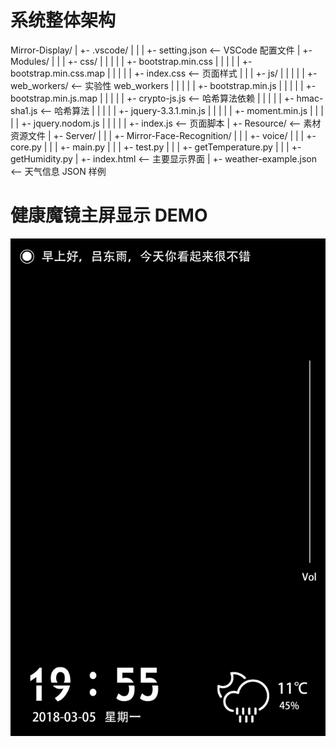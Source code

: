 # 系统整体架构

Mirror-Display/
|
+- .vscode/
|  |
|  +- setting.json <-- VSCode 配置文件
|
+- Modules/
|  |
|  +- css/
|  |  |
|  |  +- bootstrap.min.css
|  |  |
|  |  +- bootstrap.min.css.map
|  |  |
|  |  +- index.css <-- 页面样式
|  |
|  +- js/
|  |  |
|  |  +- web_workers/ <-- 实验性 web_workers
|  |  |
|  |  +- bootstrap.min.js
|  |  |
|  |  +- bootstrap.min.js.map
|  |  |
|  |  +- crypto-js.js <-- 哈希算法依赖
|  |  |
|  |  +- hmac-sha1.js <-- 哈希算法
|  |  |
|  |  +- jquery-3.3.1.min.js
|  |  |
|  |  +- moment.min.js
|  |  |
|  |  +- jquery.nodom.js
|  |  |
|  |  +- index.js <-- 页面脚本
|
+- Resource/ <-- 素材资源文件
|
+- Server/
|  |
|  +- Mirror-Face-Recognition/
|  |
|  +- voice/
|  |
|  +- core.py
|  |
|  +- main.py
|  |
|  +- test.py
|  |
|  +- getTemperature.py
|  |
|  +- getHumidity.py
|
+- index.html <-- 主要显示界面
|
+- weather-example.json <-- 天气信息 JSON 样例

# 健康魔镜主屏显示 DEMO

![魔镜主屏设计](demo.png)